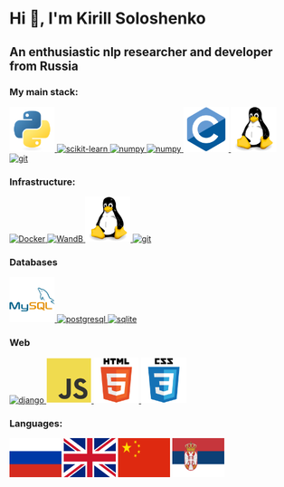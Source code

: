 # Hi 👋, I'm Kirill Soloshenko
## An enthusiastic nlp researcher and developer from Russia
### My main stack:

<p align="left">
    <a href="https://www.python.org" target="_blank" rel="noreferrer">
        <img src="https://raw.githubusercontent.com/devicons/devicon/master/icons/python/python-original.svg"
            alt="python" width="80" height="80" title="Python"/>
    </a>
    <a href="https://scikit-learn.org/" target="_blank" rel="noreferrer">
        <img src="https://upload.wikimedia.org/wikipedia/commons/0/05/Scikit_learn_logo_small.svg"
            alt="scikit-learn" width="80" height="80" title="sklearn"/>
    </a>
    <a href="https://numpy.org/" target="_blank" rel="noreferrer">
        <img src="https://numpy.org/images/logo.svg"
            alt="numpy" width="80" height="80" title="Numpy"/>
    </a>
    <a href="https://pandas.pydata.org/" target="_blank" rel="noreferrer">
        <img src="https://icon.icepanel.io/Technology/svg/Pandas.svg"
            alt="numpy" width="80" height="80" title="Pandas"/>
    </a>
    <a href="https://www.cprogramming.com/" target="_blank" rel="noreferrer">
        <img src="https://raw.githubusercontent.com/devicons/devicon/master/icons/c/c-original.svg" alt="c" width="80"
            height="80" title="C"/>
    </a>
    <a href="https://www.linux.org/" target="_blank" rel="noreferrer">
        <img src="https://raw.githubusercontent.com/devicons/devicon/master/icons/linux/linux-original.svg" alt="linux"
            width="80" height="80" title="Linux"/>
    </a>
    <a href="https://git-scm.com/" target="_blank" rel="noreferrer">
        <img src="https://www.vectorlogo.zone/logos/git-scm/git-scm-icon.svg" alt="git" width="80" height="80" title="git"/>
    </a>
</p>

### Infrastructure:

<p align="left">
    <a href="https://www.docker.com/" target="_blank" rel="noreferrer">
        <img src="https://www.docker.com/app/uploads/2023/08/logo-guide-logos-1.svg"
            alt="Docker" width="120" height="80" title="Docker"/>
    </a>
    <a href="https://wandb.ai/site/" target="_blank" rel="noreferrer">
        <img src="https://github.com/wandb/assets/blob/main/wandb-logo-yellow-dots-black-wb.svg"
            alt="WandB" width="120" height="80" title="WandB"/>
    </a>
    <a href="https://www.linux.org/" target="_blank" rel="noreferrer">
        <img src="https://raw.githubusercontent.com/devicons/devicon/master/icons/linux/linux-original.svg" alt="linux"
            width="80" height="80" title="Linux"/>
    </a>
    <a href="https://git-scm.com/" target="_blank" rel="noreferrer">
        <img src="https://www.vectorlogo.zone/logos/git-scm/git-scm-icon.svg" alt="git" width="80" height="80" title="git"/>
    </a>
</p>

### Databases

<p align="left">
    <a href="https://www.mysql.com/" target="_blank" rel="noreferrer">
        <img src="https://raw.githubusercontent.com/devicons/devicon/master/icons/mysql/mysql-original-wordmark.svg"
            alt="mysql" width="80" height="80" title="MySQL"/>
    </a>
    <a href="https://www.postgresql.org/" target="_blank" rel="noreferrer">
        <img src="https://user-images.githubusercontent.com/24623425/36042969-f87531d4-0d8a-11e8-9dee-e87ab8c6a9e3.png"
            alt="postgresql" width="80" height="80" title="PosthreSQL"/>
    </a>
    <a href="https://www.sqlite.org/" target="_blank" rel="noreferrer">
        <img src="https://www.vectorlogo.zone/logos/sqlite/sqlite-icon.svg" alt="sqlite" width="80" height="80" title="SQLite"/>
    </a>
</p>

### Web

<p align="left">
    <a href="https://www.djangoproject.com/" target="_blank" rel="noreferrer">
        <img src="https://cdn.worldvectorlogo.com/logos/django.svg" alt="django" width="80" height="80" title="Django"/>
    </a>
    <a href="https://developer.mozilla.org/en-US/docs/Web/JavaScript" target="_blank" rel="noreferrer">
        <img src="https://raw.githubusercontent.com/devicons/devicon/master/icons/javascript/javascript-original.svg"
            alt="javascript" width="80" height="80" title="JavaScript"/>
    </a>
    <a href="https://www.w3.org/html/" target="_blank" rel="noreferrer">
        <img src="https://raw.githubusercontent.com/devicons/devicon/master/icons/html5/html5-original-wordmark.svg"
            alt="html5" width="80" height="80" title="HTML 5"/>
    </a>
    <a href="https://www.w3schools.com/css/" target="_blank" rel="noreferrer">
        <img src="https://raw.githubusercontent.com/devicons/devicon/master/icons/css3/css3-original-wordmark.svg"
            alt="css3" width="80" height="80" title="CSS 3"/>
    </a>
</p>


### Languages:
<p>
    <img src="https://github.com/hampusborgos/country-flags/blob/main/svg/ru.svg"
            alt="RU" width="92" height="69" title="Russian - native"/>
    <img src="https://github.com/hampusborgos/country-flags/blob/main/svg/gb.svg"
            alt="ENG" width="92" height="69" title="English - C1"/>
    <img src="https://github.com/hampusborgos/country-flags/blob/main/svg/cn.svg"
            alt="ZH" width="92" height="69" title="Mandarin Chinese - HSK/YCT 2"/>
    <img src="https://github.com/hampusborgos/country-flags/blob/main/svg/rs.svg"
            alt="SRP" width="92" height="69" title="Serbian - A1"/>
</p>
